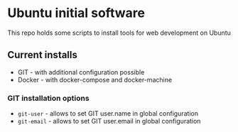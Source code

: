 # Ubuntu initial software

This repo holds some scripts to install tools for web development on Ubuntu

## Current installs

- GIT - with additional configuration possible
- Docker - with docker-compose and docker-machine

### GIT installation options

- `git-user` - allows to set GIT user.name in global configuration
- `git-email` - allows to set GIT user.email in global configuration
